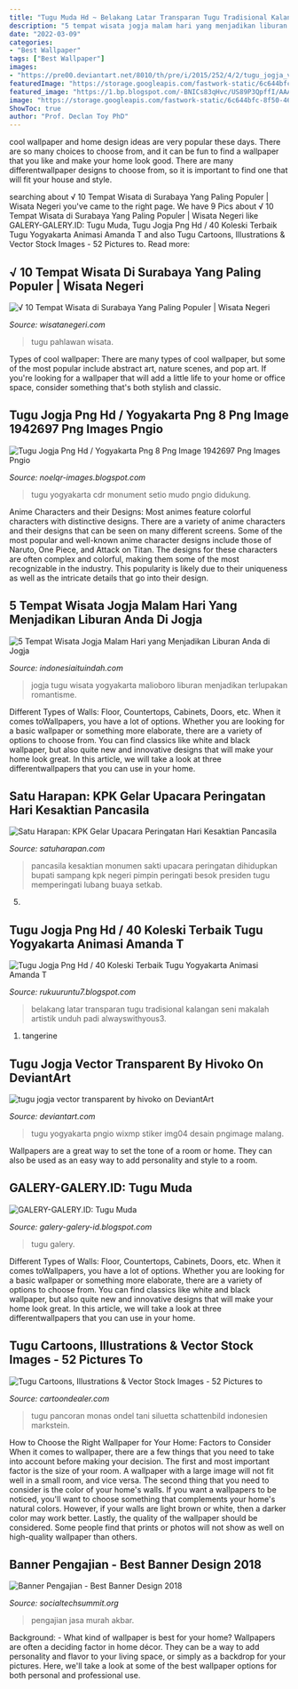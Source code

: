 ```yaml
---
title: "Tugu Muda Hd ~ Belakang Latar Transparan Tugu Tradisional Kalangan Seni Makalah Artistik Unduh Padi Alwayswithyous3"
description: "5 tempat wisata jogja malam hari yang menjadikan liburan anda di jogja"
date: "2022-03-09"
categories:
- "Best Wallpaper"
tags: ["Best Wallpaper"]
images:
- "https://pre00.deviantart.net/8010/th/pre/i/2015/252/4/2/tugu_jogja_vector_transparent_by_hivoko-d9907rt.png"
featuredImage: "https://storage.googleapis.com/fastwork-static/6c644bfc-8f50-469f-953d-3bc88b3a1e8b.jpg"
featured_image: "https://1.bp.blogspot.com/-BNICs83qHvc/US89P3QpffI/AAAAAAAAADo/Ct0XnPZPLjw/s640/Tugu+Muda.jpg"
image: "https://storage.googleapis.com/fastwork-static/6c644bfc-8f50-469f-953d-3bc88b3a1e8b.jpg"
ShowToc: true
author: "Prof. Declan Toy PhD"
---
```



cool wallpaper and home design ideas are very popular these days. There are so many choices to choose from, and it can be fun to find a wallpaper that you like and make your home look good. There are many differentwallpaper designs to choose from, so it is important to find one that will fit your house and style.

	

		
searching about √ 10 Tempat Wisata di Surabaya Yang Paling Populer | Wisata Negeri you've came to the right page. We have 9 Pics about √ 10 Tempat Wisata di Surabaya Yang Paling Populer | Wisata Negeri like GALERY-GALERY.ID: Tugu Muda, Tugu Jogja Png Hd / 40 Koleski Terbaik Tugu Yogyakarta Animasi Amanda T and also Tugu Cartoons, Illustrations &amp; Vector Stock Images - 52 Pictures to. Read more:
		
    
## √ 10 Tempat Wisata Di Surabaya Yang Paling Populer | Wisata Negeri

<img loading=lazy src="https://wisatanegeri.com/wp-content/uploads/2018/01/tugu-pahlawan-surabaya.png" onerror="this.onerror=null;this.src='https://tse2.mm.bing.net/th?id=OIP.FFShIaRfMOGz7YFivcSAVgHaFZ&amp;pid=15.1';" alt="√ 10 Tempat Wisata di Surabaya Yang Paling Populer | Wisata Negeri">

_Source: wisatanegeri.com_

>tugu pahlawan wisata. 

	

Types of cool wallpaper:
There are many types of cool wallpaper, but some of the most popular include abstract art, nature scenes, and pop art. If you're looking for a wallpaper that will add a little life to your home or office space, consider something that's both stylish and classic.

    
## Tugu Jogja Png Hd / Yogyakarta Png 8 Png Image 1942697 Png Images Pngio

<img loading=lazy src="https://media.istockphoto.com/vectors/tugu-jogja-is-the-iconic-landmark-of-yogyakarta-indonesia-concept-in-vector-id1276471070?k=6&amp;m=1276471070&amp;s=612x612&amp;w=0&amp;h=2ARZkx5RI6HBTZpJ3BWdmTWPWneSqrRons8a6X8BZAo=" onerror="this.onerror=null;this.src='https://tse4.mm.bing.net/th?id=OIP.TxAKJlUBJ7j1ivWxUxKMLgHaHW&amp;pid=15.1';" alt="Tugu Jogja Png Hd / Yogyakarta Png 8 Png Image 1942697 Png Images Pngio">

_Source: noelqr-images.blogspot.com_

>tugu yogyakarta cdr monument setio mudo pngio didukung. 

	

Anime Characters and their Designs: Most animes feature colorful characters with distinctive designs.
There are a variety of anime characters and their designs that can be seen on many different screens. Some of the most popular and well-known anime character designs include those of Naruto, One Piece, and Attack on Titan. The designs for these characters are often complex and colorful, making them some of the most recognizable in the industry. This popularity is likely due to their uniqueness as well as the intricate details that go into their design.

    
## 5 Tempat Wisata Jogja Malam Hari Yang Menjadikan Liburan Anda Di Jogja

<img loading=lazy src="https://indonesiaituindah.com/wp-content/uploads/2018/04/Wisata-Malam-di-Tugu-Jogja.jpg" onerror="this.onerror=null;this.src='https://tse3.mm.bing.net/th?id=OIP.qQn-9IdAGa31yggKuFx6pwHaEe&amp;pid=15.1';" alt="5 Tempat Wisata Jogja Malam Hari yang Menjadikan Liburan Anda di Jogja">

_Source: indonesiaituindah.com_

>jogja tugu wisata yogyakarta malioboro liburan menjadikan terlupakan romantisme. 

	

Different Types of Walls: Floor, Countertops, Cabinets, Doors, etc.
When it comes toWallpapers, you have a lot of options. Whether you are looking for a basic wallpaper or something more elaborate, there are a variety of options to choose from. You can find classics like white and black wallpaper, but also quite new and innovative designs that will make your home look great. In this article, we will take a look at three differentwallpapers that you can use in your home.

    
## Satu Harapan: KPK Gelar Upacara Peringatan Hari Kesaktian Pancasila

<img loading=lazy src="http://www.satuharapan.com/uploads/pics/news_46298_1443668787.jpg" onerror="this.onerror=null;this.src='https://tse3.mm.bing.net/th?id=OIP.09g9ZQStOgajy_rekQH7VwHaE8&amp;pid=15.1';" alt="Satu Harapan: KPK Gelar Upacara Peringatan Hari Kesaktian Pancasila">

_Source: satuharapan.com_

>pancasila kesaktian monumen sakti upacara peringatan dihidupkan bupati sampang kpk negeri pimpin peringati besok presiden tugu memperingati lubang buaya setkab. 

	

5.

    
## Tugu Jogja Png Hd / 40 Koleski Terbaik Tugu Yogyakarta Animasi Amanda T

<img loading=lazy src="https://png.pngtree.com/png-clipart/20200701/original/pngtree-traditional-batik-motifs-for-the-royal-circles-png-image_5356420.jpg" onerror="this.onerror=null;this.src='https://tse2.mm.bing.net/th?id=OIP.XZt8N8Fso0iuT-3D1faIgQHaHa&amp;pid=15.1';" alt="Tugu Jogja Png Hd / 40 Koleski Terbaik Tugu Yogyakarta Animasi Amanda T">

_Source: rukuuruntu7.blogspot.com_

>belakang latar transparan tugu tradisional kalangan seni makalah artistik unduh padi alwayswithyous3. 

	

1. tangerine 

    
## Tugu Jogja Vector Transparent By Hivoko On DeviantArt

<img loading=lazy src="https://pre00.deviantart.net/8010/th/pre/i/2015/252/4/2/tugu_jogja_vector_transparent_by_hivoko-d9907rt.png" onerror="this.onerror=null;this.src='https://tse1.mm.bing.net/th?id=OIP.FV53ZZ-Z_4wnpSsh7h0uKwHaKZ&amp;pid=15.1';" alt="tugu jogja vector transparent by hivoko on DeviantArt">

_Source: deviantart.com_

>tugu yogyakarta pngio wixmp stiker img04 desain pngimage malang. 

	

Wallpapers are a great way to set the tone of a room or home. They can also be used as an easy way to add personality and style to a room.

    
## GALERY-GALERY.ID: Tugu Muda

<img loading=lazy src="https://1.bp.blogspot.com/-BNICs83qHvc/US89P3QpffI/AAAAAAAAADo/Ct0XnPZPLjw/s640/Tugu+Muda.jpg" onerror="this.onerror=null;this.src='https://tse1.mm.bing.net/th?id=OIP.0oRKYF5nrU46rAViN9ocAQAAAA&amp;pid=15.1';" alt="GALERY-GALERY.ID: Tugu Muda">

_Source: galery-galery-id.blogspot.com_

>tugu galery. 

	

Different Types of Walls: Floor, Countertops, Cabinets, Doors, etc.
When it comes toWallpapers, you have a lot of options. Whether you are looking for a basic wallpaper or something more elaborate, there are a variety of options to choose from. You can find classics like white and black wallpaper, but also quite new and innovative designs that will make your home look great. In this article, we will take a look at three differentwallpapers that you can use in your home.

    
## Tugu Cartoons, Illustrations &amp; Vector Stock Images - 52 Pictures To

<img loading=lazy src="https://thumbs.dreamstime.com/z/silhouette-landmark-jakarta-indonesia-tugu-selamat-datang-monas-pancoran-tani-ondel-vector-96002986.jpg" onerror="this.onerror=null;this.src='https://tse2.mm.bing.net/th?id=OIP.yzYMvYha3gxECKVdUAU4rgHaFb&amp;pid=15.1';" alt="Tugu Cartoons, Illustrations &amp; Vector Stock Images - 52 Pictures to">

_Source: cartoondealer.com_

>tugu pancoran monas ondel tani siluetta schattenbild indonesien markstein. 

	

How to Choose the Right Wallpaper for Your Home: Factors to Consider
When it comes to wallpaper, there are a few things that you need to take into account before making your decision. The first and most important factor is the size of your room. A wallpaper with a large image will not fit well in a small room, and vice versa. 
The second thing that you need to consider is the color of your home's walls. If you want a wallpapers to be noticed, you'll want to choose something that complements your home's natural colors. However, if your walls are light brown or white, then a darker color may work better. 
Lastly, the quality of the wallpaper should be considered. Some people find that prints or photos will not show as well on high-quality wallpaper than others.

    
## Banner Pengajian - Best Banner Design 2018

<img loading=lazy src="https://storage.googleapis.com/fastwork-static/6c644bfc-8f50-469f-953d-3bc88b3a1e8b.jpg" onerror="this.onerror=null;this.src='https://tse3.mm.bing.net/th?id=OIP.U4m-lZ9e738SfaT3FD6U8QHaEK&amp;pid=15.1';" alt="Banner Pengajian - Best Banner Design 2018">

_Source: socialtechsummit.org_

>pengajian jasa murah akbar. 

	

Background: - What kind of wallpaper is best for your home?
Wallpapers are often a deciding factor in home décor. They can be a way to add personality and flavor to your living space, or simply as a backdrop for your pictures. Here, we'll take a look at some of the best wallpaper options for both personal and professional use.

